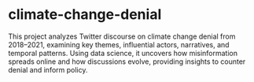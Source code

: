 # climate-change-denial
This project analyzes Twitter discourse on climate change denial from 2018–2021, examining key themes, influential actors, narratives, and temporal patterns. Using data science, it uncovers how misinformation spreads online and how discussions evolve, providing insights to counter denial and inform policy.
